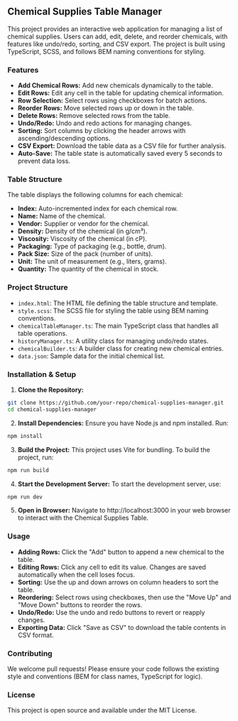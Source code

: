 ## Chemical Supplies Table Manager

This project provides an interactive web application for managing a list of chemical supplies. Users can add, edit, delete, and reorder chemicals, with features like undo/redo, sorting, and CSV export. The project is built using TypeScript, SCSS, and follows BEM naming conventions for styling.

### Features

* **Add Chemical Rows:** Add new chemicals dynamically to the table.
* **Edit Rows:** Edit any cell in the table for updating chemical information.
* **Row Selection:** Select rows using checkboxes for batch actions.
* **Reorder Rows:** Move selected rows up or down in the table.
* **Delete Rows:** Remove selected rows from the table.
* **Undo/Redo:** Undo and redo actions for managing changes.
* **Sorting:** Sort columns by clicking the header arrows with ascending/descending options.
* **CSV Export:** Download the table data as a CSV file for further analysis.
* **Auto-Save:** The table state is automatically saved every 5 seconds to prevent data loss.

### Table Structure

The table displays the following columns for each chemical:

* **Index:** Auto-incremented index for each chemical row.
* **Name:** Name of the chemical.
* **Vendor:** Supplier or vendor for the chemical.
* **Density:** Density of the chemical (in g/cm³).
* **Viscosity:** Viscosity of the chemical (in cP).
* **Packaging:** Type of packaging (e.g., bottle, drum).
* **Pack Size:** Size of the pack (number of units).
* **Unit:** The unit of measurement (e.g., liters, grams).
* **Quantity:** The quantity of the chemical in stock.

### Project Structure

* `index.html`: The HTML file defining the table structure and template.
* `style.scss`: The SCSS file for styling the table using BEM naming conventions.
* `chemicalTableManager.ts`: The main TypeScript class that handles all table operations.
* `historyManager.ts`: A utility class for managing undo/redo states.
* `chemicalBuilder.ts`: A builder class for creating new chemical entries.
* `data.json`: Sample data for the initial chemical list.

### Installation & Setup

1. **Clone the Repository:**

```bash
git clone https://github.com/your-repo/chemical-supplies-manager.git
cd chemical-supplies-manager
```

2. **Install Dependencies:** 
   Ensure you have Node.js and npm installed. Run:

```bash
npm install
```

3. **Build the Project:** 
   This project uses Vite for bundling. To build the project, run:

```bash
npm run build
```

4. **Start the Development Server:** 
   To start the development server, use:

```bash
npm run dev
```

5. **Open in Browser:** 
   Navigate to http://localhost:3000 in your web browser to interact with the Chemical Supplies Table.

### Usage

* **Adding Rows:** Click the "Add" button to append a new chemical to the table.
* **Editing Rows:** Click any cell to edit its value. Changes are saved automatically when the cell loses focus.
* **Sorting:** Use the up and down arrows on column headers to sort the table.
* **Reordering:** Select rows using checkboxes, then use the "Move Up" and "Move Down" buttons to reorder the rows.
* **Undo/Redo:** Use the undo and redo buttons to revert or reapply changes.
* **Exporting Data:** Click "Save as CSV" to download the table contents in CSV format.

### Contributing

We welcome pull requests! Please ensure your code follows the existing style and conventions (BEM for class names, TypeScript for logic).

### License

This project is open source and available under the MIT License.
